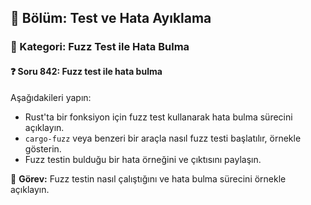 ## 📘 Bölüm: Test ve Hata Ayıklama
### 🔹 Kategori: Fuzz Test ile Hata Bulma
#### ❓ Soru 842: Fuzz test ile hata bulma

Aşağıdakileri yapın:

- Rust'ta bir fonksiyon için fuzz test kullanarak hata bulma sürecini açıklayın.
- `cargo-fuzz` veya benzeri bir araçla nasıl fuzz testi başlatılır, örnekle gösterin.
- Fuzz testin bulduğu bir hata örneğini ve çıktısını paylaşın.

🔧 **Görev:** Fuzz testin nasıl çalıştığını ve hata bulma sürecini örnekle açıklayın.
